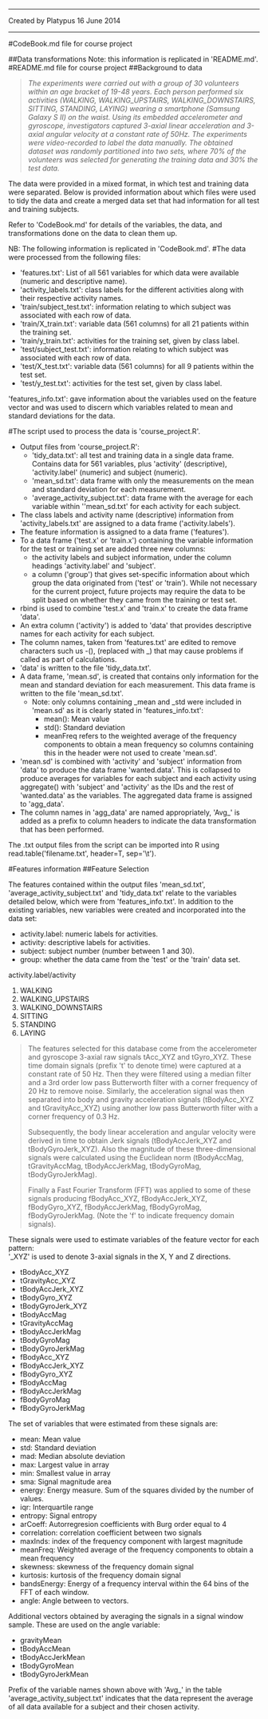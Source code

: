 --------------------------------------------------
Created by Platypus 16 June 2014

----------------------------------------------------

#CodeBook.md file for course project

##Data transformations
Note: this information is replicated in 'README.md'.
#README.md file for course project
##Background to data
>_The experiments were  carried out with a group of 30 volunteers within an age bracket of 19-48 years. Each person performed six activities (WALKING, WALKING_UPSTAIRS, WALKING_DOWNSTAIRS, SITTING, STANDING, LAYING) wearing a smartphone (Samsung Galaxy S II) on the waist. Using its embedded accelerometer and gyroscope, investigators captured 3-axial linear acceleration and 3-axial angular velocity at a constant rate of 50Hz. The experiments were video-recorded to label the data manually. The obtained dataset was randomly partitioned into two sets, where 70% of the volunteers was selected for generating the training data and 30% the test data._

The data were provided in a mixed format, in which test and training data were separated. Below is provided information about which files were used to tidy the data and create a merged data set that had information for all test and training subjects.

Refer to 'CodeBook.md' for details of the variables, the data, and transformations done on the data to clean them up.

NB: The following information is replicated in 'CodeBook.md'.
#The data were processed from the following files:
- 'features.txt': List of all 561 variables for which data were available (numeric and descriptive name).
- 'activity_labels.txt': class labels for the different activities along with their respective activity names.
- 'train/subject_test.txt': information relating to which subject was associated with each row of data.
- 'train/X_train.txt': variable data (561 columns) for all 21 patients within the training set.
- 'train/y_train.txt': activities for the training set, given by class label.
- 'test/subject_test.txt': information relating to which subject was associated with each row of data.
- 'test/X_test.txt': variable data (561 columns) for all 9 patients within the test set.
- 'test/y_test.txt': activities for the test set, given by class label.

'features_info.txt': gave information about the variables used on the feature vector and was used to discern which variables related to mean and standard deviations for the data.

#The script used to process the data is 'course_project.R'.
* Output files from 'course_project.R':
    * 'tidy_data.txt': all test and training data in a single data frame. Contains data for 561 variables, plus 
'activity' (descriptive), 'activity.label' (numeric) and subject (numeric).
    *  'mean_sd.txt': data frame with only the measurements on the mean and standard deviation for each measurement.
    *  'average_activity_subject.txt': data frame with the average for each variable within ''mean_sd.txt' for each activity for each subject.
* The class labels and activity name (descriptive) information from 'activity_labels.txt' are assigned to a data frame ('activity.labels').
* The feature information is assigned to a data frame ('features').
* To a data frame ('test.x' or 'train.x') containing the variable information for the test or training set are added three new columns:
    * the activity labels and subject information, under the column headings 'activity.label' and 'subject'.
    * a column ('group') that gives set-specific information about which group the data originated from ('test' or 'train'). While not necessary for the current project, future projects may require the data to be split based on whether they came from the training or test set.
 * rbind is used to combine 'test.x' and 'train.x' to create the data frame 'data'.
 * An extra column ('activity') is added to 'data' that provides descriptive names for each activity for each subject.
 * The column names, taken from  'features.txt' are edited to remove characters such us -(), (replaced with _) that may cause problems if called as part of calculations.
 * 'data' is written to the file 'tidy_data.txt'.
 * A data frame, 'mean.sd', is created that contains only information for the mean and standard deviation for each measurement. This data frame is written to the file 'mean_sd.txt'.
     * Note: only columns containing _mean and _std were included in 'mean.sd' as it is clearly stated in 'features_info.txt':
         * mean(): Mean value
         * std(): Standard deviation
        * meanFreq refers to the weighted average of the frequency components to obtain a mean frequency so columns containing this in the header were not used to create 'mean.sd'.
* 'mean.sd' is combined with 'activity' and 'subject' information from 'data' to produce the data frame 'wanted.data'. This is collapsed to produce averages for variables for each subject and each activity using aggregate() with 'subject' and 'activity' as the IDs and the rest of 'wanted.data' as the variables. The aggregated data frame is assigned to 'agg_data'.
* The column names in 'agg_data' are named appropriately,  'Avg_' is added as a prefix to column headers to indicate the data transformation that has been performed.


The .txt output files from the script can be imported into R using read.table('filename.txt', header=T, sep='\t').       

#Features information
##Feature Selection

The features contained within the output files 'mean_sd.txt', 'average_activity_subject.txt' and 'tidy_data.txt' relate to the variables detailed below, which were from 'features_info.txt'. In addition to the existing variables, new variables were created and incorporated into the data set:

* activity.label: numeric labels for activities.
* activity: descriptive labels for activities.
* subject: subject number (number between 1 and 30).
* group: whether the data came from the 'test' or the 'train' data set.

activity.label/activity

1. WALKING
2. WALKING_UPSTAIRS
3. WALKING_DOWNSTAIRS
4. SITTING
5. STANDING
6. LAYING

>The features selected for this database come from the accelerometer and gyroscope 3-axial raw signals tAcc_XYZ and tGyro_XYZ. These time domain signals (prefix 't' to denote time) were captured at a constant rate of 50 Hz. Then they were filtered using a median filter and a 3rd order low pass Butterworth filter with a corner frequency of 20 Hz to remove noise. Similarly, the acceleration signal was then separated into body and gravity acceleration signals (tBodyAcc_XYZ and tGravityAcc_XYZ) using another low pass Butterworth filter with a corner frequency of 0.3 Hz.
>
>Subsequently, the body linear acceleration and angular velocity were derived in time to obtain Jerk signals (tBodyAccJerk_XYZ and tBodyGyroJerk_XYZ). Also the magnitude of these three-dimensional signals were calculated using the Euclidean norm (tBodyAccMag, tGravityAccMag, tBodyAccJerkMag, tBodyGyroMag, tBodyGyroJerkMag).
>
>Finally a Fast Fourier Transform (FFT) was applied to some of these signals producing fBodyAcc_XYZ, fBodyAccJerk_XYZ, fBodyGyro_XYZ, fBodyAccJerkMag, fBodyGyroMag, fBodyGyroJerkMag. (Note the 'f' to indicate frequency domain signals). 

These signals were used to estimate variables of the feature vector for each pattern:  
'_XYZ' is used to denote 3-axial signals in the X, Y and Z directions.

- tBodyAcc_XYZ
- tGravityAcc_XYZ
- tBodyAccJerk_XYZ
- tBodyGyro_XYZ
- tBodyGyroJerk_XYZ
- tBodyAccMag
- tGravityAccMag
- tBodyAccJerkMag
- tBodyGyroMag
- tBodyGyroJerkMag
- fBodyAcc_XYZ
- fBodyAccJerk_XYZ
- fBodyGyro_XYZ
- fBodyAccMag
- fBodyAccJerkMag
- fBodyGyroMag
- fBodyGyroJerkMag

The set of variables that were estimated from these signals are: 

- mean: Mean value
- std: Standard deviation
- mad: Median absolute deviation
- max: Largest value in array
- min: Smallest value in array
- sma: Signal magnitude area
- energy: Energy measure. Sum of the squares divided by the number of values. 
- iqr: Interquartile range 
- entropy: Signal entropy
- arCoeff: Autorregresion coefficients with Burg order equal to 4
- correlation: correlation coefficient between two signals
- maxInds: index of the frequency component with largest magnitude
- meanFreq: Weighted average of the frequency components to obtain a mean frequency
- skewness: skewness of the frequency domain signal 
- kurtosis: kurtosis of the frequency domain signal 
- bandsEnergy: Energy of a frequency interval within the 64 bins of the FFT of each window.
- angle: Angle between to vectors.

Additional vectors obtained by averaging the signals in a signal window sample. These are used on the angle variable:

- gravityMean
- tBodyAccMean
- tBodyAccJerkMean
- tBodyGyroMean
- tBodyGyroJerkMean

Prefix of the variable names shown above with 'Avg_' in the table 'average_activity_subject.txt' indicates that the data represent the average of all data available for a subject and their chosen activity.